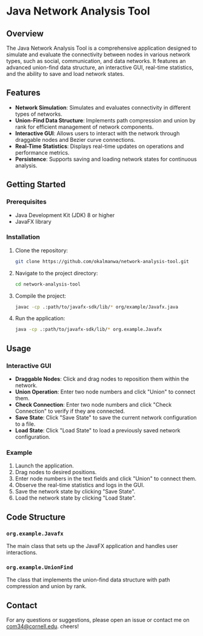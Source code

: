 # Java Network Analysis Tool

## Overview
The Java Network Analysis Tool is a comprehensive application designed to simulate and evaluate the connectivity between nodes in various network types, such as social, communication, and data networks. It features an advanced union-find data structure, an interactive GUI, real-time statistics, and the ability to save and load network states.

## Features
- **Network Simulation**: Simulates and evaluates connectivity in different types of networks.
- **Union-Find Data Structure**: Implements path compression and union by rank for efficient management of network components.
- **Interactive GUI**: Allows users to interact with the network through draggable nodes and Bezier curve connections.
- **Real-Time Statistics**: Displays real-time updates on operations and performance metrics.
- **Persistence**: Supports saving and loading network states for continuous analysis.

## Getting Started

### Prerequisites
- Java Development Kit (JDK) 8 or higher
- JavaFX library

### Installation
1. Clone the repository:
    ```sh
    git clone https://github.com/okalmanwa/network-analysis-tool.git
    ```
2. Navigate to the project directory:
    ```sh
    cd network-analysis-tool
    ```
3. Compile the project:
    ```sh
    javac -cp .:path/to/javafx-sdk/lib/* org/example/Javafx.java
    ```
4. Run the application:
    ```sh
    java -cp .:path/to/javafx-sdk/lib/* org.example.Javafx
    ```

## Usage

### Interactive GUI
- **Draggable Nodes**: Click and drag nodes to reposition them within the network.
- **Union Operation**: Enter two node numbers and click "Union" to connect them.
- **Check Connection**: Enter two node numbers and click "Check Connection" to verify if they are connected.
- **Save State**: Click "Save State" to save the current network configuration to a file.
- **Load State**: Click "Load State" to load a previously saved network configuration.

### Example
1. Launch the application.
2. Drag nodes to desired positions.
3. Enter node numbers in the text fields and click "Union" to connect them.
4. Observe the real-time statistics and logs in the GUI.
5. Save the network state by clicking "Save State".
6. Load the network state by clicking "Load State".

## Code Structure

### `org.example.Javafx`
The main class that sets up the JavaFX application and handles user interactions.

### `org.example.UnionFind`
The class that implements the union-find data structure with path compression and union by rank.

## Contact
For any questions or suggestions, please open an issue or contact me on com34@cornell.edu. cheers!

